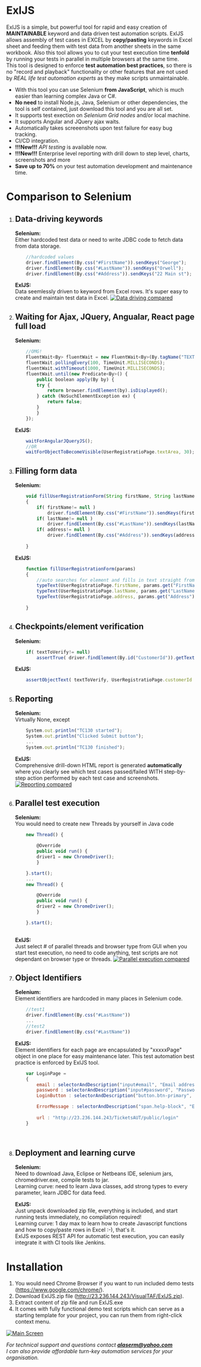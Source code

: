 # ExlJS
ExlJS is a simple, but powerful tool for rapid and easy creation of **MAINTAINABLE** keyword and data driven test automation scripts.
ExlJS allows assembly of test cases in EXCEL by **copy/pasting** keywords in Excel sheet and feeding them with test data from another sheets in the same workbook.
Also this tool allows you to cut your test execution time **tenfold** by running your tests in parallel in multiple browsers at the same time.\
This tool is designed to enforce **test automation best practices**, so there is no "record and playback" functionality or other features that are not used by *REAL life test automation experts* as they make scripts unmaintainable.
- With this tool you can use Selenium **from JavaScript**, which is much easier than learning complex Java or C#.
- **No need** to install Node.js, Java, Selenium or other dependencies, the tool is self contained, just download this tool and you are all set.
- It supports test exection on *Selenium Grid nodes* and/or local machine.
- It supports Angular and JQuery ajax waits.
- Automatically takes screeenshots upon test failure for easy bug tracking.
- CI/CD integration.
- **!!!New!!!** *API testing* is available now.
- **!!!New!!!** Enterprise level reporting with drill down to step level, charts, screenshots and more
- **Save up to 70%** on your test automation development and maintenance time.

# Comparison to Selenium
1. ## Data-driving keywords<br/>
	**Selenium:**<br/>
	Either hardcoded test data or need to write JDBC code to fetch data from data storage.
	```javascript
		//hardcoded values
		driver.findElement(By.css("#FirstName")).sendKeys("George");
		driver.findElement(By.css("#LastName")).sendKeys("Orwell");
		driver.findElement(By.css("#Address")).sendKeys("22 Main st");
	```		
	**ExlJS:**<br/>
	Data seemlessly driven to keyword from Excel rows. It's super easy to create and maintain test data in Excel.
	[![Data driving compared](http://23.236.144.243/VisualTAFScreenshots/DataDrivingCompared2.png)](http://23.236.144.243/VisualTAFScreenshots/DataDrivingCompared2.png)



2. ## Waiting for Ajax, JQuery, Angualar, React page full load<br>
	**Selenium:**<br/>
	```javascript
		//OMG!
		FluentWait<By> fluentWait = new FluentWait<By>(By.tagName("TEXTAREA"));
		fluentWait.pollingEvery(100, TimeUnit.MILLISECONDS);
		fluentWait.withTimeout(1000, TimeUnit.MILLISECONDS);
		fluentWait.until(new Predicate<By>() {
		    public boolean apply(By by) {
			try {
			    return browser.findElement(by).isDisplayed();
			} catch (NoSuchElementException ex) {
			    return false;
			}
		    }
		});
	```		
	**ExlJS:**<br/>
	```javascript
		waitForAngularJQueryJS();
		//OR
		waitForObjectToBecomeVisible(UserRegistratioPage.textArea, 30);
	```
3. ## Filling form data<br/>
	**Selenium:**<br/>
	```javascript
		void fillUserRegistrationForm(String firstName, String lastName, String address)
		{
			if( firstName!= null )
				driver.findElement(By.css("#FirstName")).sendKeys(firstName);
			if( lastName!= null )
				driver.findElement(By.css("#LastName")).sendKeys(lastName);
			if( address!= null )
				driver.findElement(By.css("#Address")).sendKeys(address);
				
		}
	```		
	**ExlJS:**<br/>
	```javascript
		function fillUserRegistrationForm(params)
		{
			//auto searches for element and fills in text straight from Excel data row
			typeText(UserRegistratioPage.firstName, params.get("FirstName") );
			typeText(UserRegistratioPage.lastName, params.get("LastName") );
			typeText(UserRegistratioPage.address, params.get("Address") );
				
		}
	```


4. ## Checkpoints/element verification <br/>
	**Selenium:**</br>
	```javascript
		if( textToVerify!= null) 
			assertTrue( driver.findElement(By.id("CustomerId")).getText(), textToVerify) );
	```		
	**ExlJS:**<br/>
	```javascript
		assertObjectText( textToVerify, UserRegistratioPage.customerId );
	```		
	
5. ## Reporting <br>
	**Selenium:**<br/>
	Virtually None, except<br/>
	```javascript
		System.out.println("TC130 started"); 
		System.out.println("Clicked Submit button"); 
		...
		System.out.println("TC130 finished"); 
	```
		
	**ExlJS:**<br/>
	Comprehensive drill-down HTML report is generated **automatically** where you clearly see which test cases passed/failed WITH step-by-step action performed by each test case and screenshots.
	[![Reporting compared](http://23.236.144.243/VisualTAFScreenshots/ReportingCompared2.png)](http://23.236.144.243/VisualTAFScreenshots/ReportingCompared2.png)
	

5.  ## Parallel test execution <br>
	**Selenium:**</br>
	You would need to create new Threads by yourself in Java code
	```javascript
		new Thread() {

		    @Override
		    public void run() {
			driver1 = new ChromeDriver();
		    }

		}.start();
		...
		new Thread() {

		    @Override
		    public void run() {
			driver2 = new ChromeDriver();
		    }

		}.start();
		
	```		
	**ExlJS:**<br/>
	Just select # of parallel threads and browser type from GUI when you start test execution, no need to code anything, test scripts are not dependant on browser type or threads.
	[![Parallel execution compared](http://23.236.144.243/VisualTAFScreenshots//threadandbrowsers2.png)](http://23.236.144.243/VisualTAFScreenshots/threadandbrowsers2.png)

6.  ## Object Identifiers <br>
	**Selenium:**</br>
	Element identifiers are hardcoded in many places in Selenium code.
	```javascript
		//test1
		driver.findElement(By.css("#LastName"))
		...
		//test2
		driver.findElement(By.css("#LastName"))
	```		
	**ExlJS:**<br/>
	Element identifiers for each page are encapsulated by "xxxxxPage" object in one place for easy maintenance later. This  test automation best practice is enforced by ExlJS tool.
	```javascript
		var LoginPage = 
		{
		    email : selectorAndDescription("input#email", "Email address field"),
		    password : selectorAndDescription("input#password", "Password field"),
		    LoginButton : selectorAndDescription("button.btn-primary", "Login Button"),

		    ErrorMessage : selectorAndDescription("span.help-block", "Error Message Area"),
		    
		    url : "http://23.236.144.243/TicketsAUT/public/login"
		}

		
	```

7.  ## Deployment and learning curve <br>
	**Selenium:**</br>
	Need to download Java, Eclipse or Netbeans IDE, selenium jars, chromedriver.exe, compile tests to jar.<br/>
	Learning curve: need to learn Java classes, add strong types to every parameter, learn JDBC for data feed.
	
	**ExlJS:**<br/>
	Just unpack downloaded zip file, everything is included, and start running tests immediately, no compilation required!<br/>
	Learning curve: 1 day max to learn how to create Javascript functions and how to copy/paste rows in Excel :-), that's it.<br/>
	ExlJS exposes REST API for automatic test execution, you can easily integrate it with CI tools like Jenkins.
<!---	
[![Main Screen](http://23.236.144.243/VisualTAFScreenshots/overallcomponents4.png)](http://23.236.144.243/VisualTAFScreenshots/overallcomponents4.png)
-->

# Installation
1. You would need Chrome Browser if you want to run included demo tests (https://www.google.com/chrome/).
2. Download ExlJS.zip file (http://23.236.144.243/VisualTAF/ExlJS.zip).
3. Extract content of zip file and run ExlJS.exe
4. It comes with fully functional demo test scripts which can serve as a starting template for your project, you can run them from right-click context menu.

[![Main Screen](http://23.236.144.243/VisualTAFScreenshots/runtemplatecontextmenu.png)](http://23.236.144.243/VisualTAFScreenshots/runtemplatecontextmenu.png)

*For technical support and questions contact **alaserm@yahoo.com**<br>
I can also provide affordable turn-key automation services for your organisation.*

